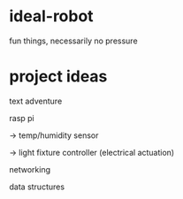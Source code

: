 # ideal-robot
fun things, necessarily no pressure

# project ideas
text adventure

rasp pi

-> temp/humidity sensor

-> light fixture controller (electrical actuation)

networking

data structures

